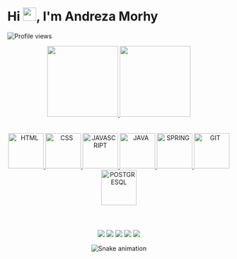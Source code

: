 <h1 align="left">Hi <img src="https://raw.githubusercontent.com/kaueMarques/kaueMarques/master/hi.gif" height="30px">, I'm Andreza Morhy</h1>
<p align="left"> <img src="https://komarev.com/ghpvc/?username=anmorhy&color=ff69b4&style=flat" alt="Profile views" /> </p>

<!-- STATS -->
<div align="center">
  <a href="https://github.com/anmorhy">
  <img height="160em" src="https://github-readme-stats.vercel.app/api?username=anmorhy&show_icons=true&theme=dracula&include_all_commits=true&count_private=true"/>
  <img height="160em" src="https://github-readme-stats.vercel.app/api/top-langs/?username=anmorhy&layout=compact&langs_count=7&theme=dracula"/>
</div>
<br>
  
<!-- STAKS -->
<div style="display: inline_block; text-decoration: none" align="center"><br>
  <img alt="HTML" height="80" width="80" src="https://cdn.jsdelivr.net/gh/devicons/devicon/icons/html5/html5-original-wordmark.svg" />
  <img alt="CSS" height="80" width="80" src="https://cdn.jsdelivr.net/gh/devicons/devicon/icons/css3/css3-original-wordmark.svg" />  
  <img alt="JAVASCRIPT" height="80" width="80" src="https://cdn.jsdelivr.net/gh/devicons/devicon/icons/javascript/javascript-original.svg" />
  <img alt="JAVA" height="80" width="80" src="https://cdn.jsdelivr.net/gh/devicons/devicon/icons/java/java-original-wordmark.svg" />
  <img alt="SPRING" height="80" width="80" src="https://cdn.jsdelivr.net/gh/devicons/devicon/icons/spring/spring-original-wordmark.svg" />
  <img alt="GIT" height="80" width="80" src="https://cdn.jsdelivr.net/gh/devicons/devicon/icons/git/git-original-wordmark.svg" /> 
  <img alt="POSTGRESQL" height="80" width="80" src="https://cdn.jsdelivr.net/gh/devicons/devicon/icons/postgresql/postgresql-original-wordmark.svg" />   
</div>
 
#

<!-- INFO -->
<div align="center" style="border-radius: 20px"><br>
  <a alt="WHATSAPP" href="https://web.whatsapp.com/send?phone=5584999378115" target="_blank" ><img src="https://img.shields.io/badge/WhatsApp-25D366?style=for-the-badge&logo=whatsapp&logoColor=white" ></a>
  <a alt="TELEGRAM" href="https://t.me/andrezamorhy" target="_blank"><img src="https://img.shields.io/badge/Telegram-2CA5E0?style=for-the-badge&logo=telegram&logoColor=white" target="_blank"></a>
  <a alt="EMAIL" href="mailto:contact.anmorhy@gmail.com" target="_blank"><img src="https://img.shields.io/badge/Gmail-D14836?style=for-the-badge&logo=gmail&logoColor=white" target="_blank"></a>
  <a alt="LINKEDIN" href="https://www.linkedin.com/in/andrezamorhy/" target="_blank"><img src="https://img.shields.io/badge/LinkedIn-0077B5?style=for-the-badge&logo=linkedin&logoColor=white" target="_blank"></a>
  <a alt="INSTAGRAM" href="https://www.instagram.com/anmorhy/" target="_blank"><img src="https://img.shields.io/badge/Instagram-E4405F?style=for-the-badge&logo=instagram&logoColor=white" target="_blank"></a>
</div>
<div align="center">
  
  ![Snake animation](https://github.com/anmorhy/anmorhy/blob/output/github-contribution-grid-snake.svg)
  
</div>

